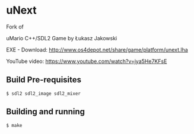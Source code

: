 # uNext

Fork of

uMario C++/SDL2 Game by Łukasz Jakowski

EXE - Download: http://www.os4depot.net/share/game/platform/unext.lha

YouTube video: https://www.youtube.com/watch?v=jya5He7KFsE


## Build Pre-requisites

    $ sdl2 sdl2_image sdl2_mixer


## Building and running

    $ make 
